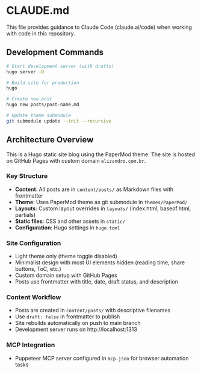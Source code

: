 # CLAUDE.md

This file provides guidance to Claude Code (claude.ai/code) when working with code in this repository.

## Development Commands

```bash
# Start development server (with drafts)
hugo server -D

# Build site for production
hugo

# Create new post
hugo new posts/post-name.md

# Update theme submodule
git submodule update --init --recursive
```

## Architecture Overview

This is a Hugo static site blog using the PaperMod theme. The site is hosted on GitHub Pages with custom domain `elizandro.com.br`.

### Key Structure
- **Content**: All posts are in `content/posts/` as Markdown files with frontmatter
- **Theme**: Uses PaperMod theme as git submodule in `themes/PaperMod/`
- **Layouts**: Custom layout overrides in `layouts/` (index.html, baseof.html, partials)
- **Static files**: CSS and other assets in `static/`
- **Configuration**: Hugo settings in `hugo.toml`

### Site Configuration
- Light theme only (theme toggle disabled)
- Minimalist design with most UI elements hidden (reading time, share buttons, ToC, etc.)
- Custom domain setup with GitHub Pages
- Posts use frontmatter with title, date, draft status, and description

### Content Workflow
- Posts are created in `content/posts/` with descriptive filenames
- Use `draft: false` in frontmatter to publish
- Site rebuilds automatically on push to main branch
- Development server runs on http://localhost:1313

### MCP Integration
- Puppeteer MCP server configured in `mcp.json` for browser automation tasks
